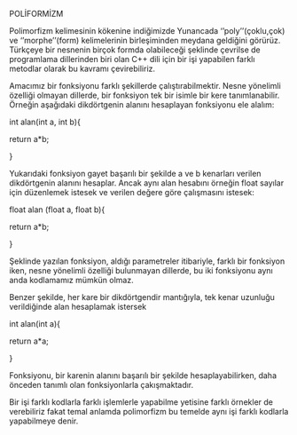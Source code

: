 
 POLİFORMİZM

Polimorfizm kelimesinin kökenine indiğimizde Yunancada  ‘’poly’’(çoklu,çok) ve ‘’morphe’’(form) kelimelerinin birleşiminden meydana geldiğini görürüz. Türkçeye bir nesnenin birçok formda olabileceği şeklinde çevrilse de programlama dillerinden biri olan C++ dili için bir işi yapabilen farklı metodlar olarak bu kavramı çevirebiliriz.

Amacımız bir fonksiyonu farklı şekillerde çalıştırabilmektir. Nesne yönelimli özelliği olmayan dillerde, bir fonksiyon tek bir isimle bir kere tanımlanabilir. Örneğin aşağıdaki dikdörtgenin alanını hesaplayan fonksiyonu ele alalım:

int alan(int a, int b){

return a*b;

}

Yukarıdaki fonksiyon gayet başarılı bir şekilde a ve b kenarları verilen dikdörtgenin alanını hesaplar. Ancak aynı alan hesabını örneğin float sayılar için düzenlemek istesek ve verilen değere göre çalışmasını istesek:

float alan (float a, float b){

return a*b;

}

Şeklinde yazılan fonksiyon, aldığı parametreler itibariyle, farklı bir fonksiyon iken, nesne yönelimli özelliği bulunmayan dillerde, bu iki fonksiyonu aynı anda kodlamamız mümkün olmaz.

Benzer şekilde, her kare bir dikdörtgendir mantığıyla, tek kenar uzunluğu verildiğinde alan hesaplamak istersek

int alan(int a){

return a*a;

}

Fonksiyonu, bir karenin alanını başarılı bir şekilde hesaplayabilirken, daha önceden tanımlı olan fonksiyonlarla çakışmaktadır.

Bir işi farklı kodlarla farklı işlemlerle yapabilme yetisine farklı örnekler de verebiliriz fakat temal anlamda polimorfizm bu temelde aynı işi farklı kodlarla yapabilmeye denir.
